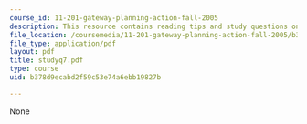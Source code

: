 ```yaml
---
course_id: 11-201-gateway-planning-action-fall-2005
description: This resource contains reading tips and study questions on session 7.
file_location: /coursemedia/11-201-gateway-planning-action-fall-2005/b378d9ecabd2f59c53e74a6ebb19827b_studyq7.pdf
file_type: application/pdf
layout: pdf
title: studyq7.pdf
type: course
uid: b378d9ecabd2f59c53e74a6ebb19827b

---
```

None